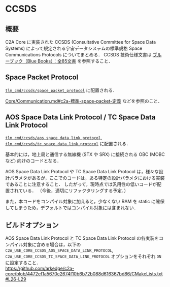 # CCSDS

## 概要
C2A Core に実装された CCSDS (Consultative Committee for Space Data Systems) によって規定される宇宙データシステムの標準規格  Space Communications Protocols についてまとめる．
CCSDS 技術仕様文書は [ブルーブック（Blue Books）：全85文書](https://stage.tksc.jaxa.jp/ccsds/docs/doc_blue.html) を参照すること．


## Space Packet Protocol
[`tlm_cmd/ccsds/space_packet_protocol`](/tlm_cmd/ccsds/space_packet_protocol/) に配置される．

[Core/Communication.md#c2a-標準-space-packet-定義](./communication.md#c2a-標準-space-packet-定義) などを参照のこと．


## AOS Space Data Link Protocol / TC Space Data Link Protocol
[`tlm_cmd/ccsds/aos_space_data_link_protocol`](/tlm_cmd/ccsds/aos_space_data_link_protocol/), [`tlm_cmd/ccsds/tc_space_data_link_protocol`](/tlm_cmd/ccsds/tc_space_data_link_protocol/) に配置される．

基本的には，地上局と通信する無線機 (STX や SRX) に接続される OBC (MOBC など) 向けのコードとなる．

AOS Space Data Link Protocol や TC Space Data Link Protocol は，様々な設計パラメタがあるが，ここでのコードは，ある特定の設計パラメタにおける実装であることに注意すること．
したがって，現時点では汎用性の低いコードが配置されている．
（今後，適切にリファクタリングする予定．）

また，本コードをコンパイル対象に加えると，少なくない RAM を static に確保してしまうため，デフォルトではコンパイル対象には含まれない．


## ビルドオプション
AOS Space Data Link Protocol と TC Space Data Link Protocol の各実装をコンパイル対象に含める場合は，以下の `C2A_USE_CORE_CCSDS_AOS_SPACE_DATA_LINK_PROTOCOL`, `C2A_USE_CORE_CCSDS_TC_SPACE_DATA_LINK_PROTOCOL` オプションをそれぞれ `ON` に設定すること．  
https://github.com/arkedge/c2a-core/blob/4472ef1a5670c2674f10b6b72b088d616367bd86/CMakeLists.txt#L26-L29
